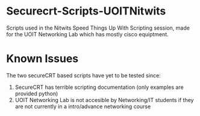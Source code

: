 # Securecrt-Scripts-UOITNitwits
Scripts used in the Nitwits Speed Things Up With Scripting session, made for the UOIT Networking Lab which has mostly cisco equiptment. 

# Known Issues
The two secureCRT based scripts have yet to be tested since:

1. SecureCRT has terrible scripting documentation (only examples are provided python)
2. UOIT Networking Lab is not accesible by Networking/IT students if they are not currently in a intro/advance networking course

